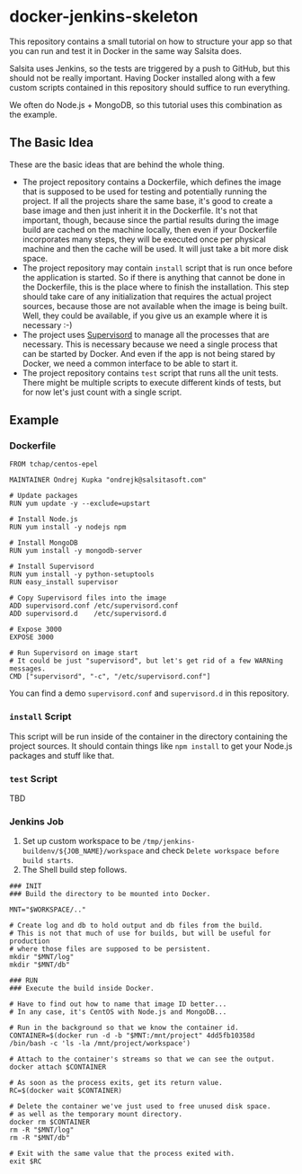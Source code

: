 # docker-jenkins-skeleton

This repository contains a small tutorial on how to structure your app so that you can run and test it in Docker in the same way Salsita does.

Salsita uses Jenkins, so the tests are triggered by a push to GitHub, but this should not be really important. Having Docker installed along with a few custom scripts contained in this repository should suffice to run everything.

We often do Node.js + MongoDB, so this tutorial uses this combination as the example.

## The Basic Idea

These are the basic ideas that are behind the whole thing. 

* The project repository contains a Dockerfile, which defines the image that is supposed to be used for testing and potentially running the project. If all the projects share the same base, it's good to create a base image and then just inherit it in the Dockerfile. It's not that important, though, because since the partial results during the image build are cached on the machine locally, then even if your Dockerfile incorporates many steps, they will be executed once per physical machine and then the cache will be used. It will just take a bit more disk space.
* The project repository may contain `install` script that is run once before the application is started. So if there is anything that cannot be done in the Dockerfile, this is the place where to finish the installation. This step should take care of any initialization that requires the actual project sources, because those are not available when the image is being built. Well, they could be available, if you give us an example where it is necessary :-)
* The project uses [Supervisord](http://supervisord.org/) to manage all the processes that are necessary. This is necessary because we need a single process that can be started by Docker. And even if the app is not being stared by Docker, we need a common interface to be able to start it.
* The project repository contains `test` script that runs all the unit tests. There might be multiple scripts to execute different kinds of tests, but for now let's just count with a single script.

## Example

### Dockerfile

```
FROM tchap/centos-epel
 
MAINTAINER Ondrej Kupka "ondrejk@salsitasoft.com"
 
# Update packages
RUN yum update -y --exclude=upstart
 
# Install Node.js
RUN yum install -y nodejs npm
 
# Install MongoDB
RUN yum install -y mongodb-server
 
# Install Supervisord
RUN yum install -y python-setuptools
RUN easy_install supervisor
 
# Copy Supervisord files into the image
ADD supervisord.conf /etc/supervisord.conf
ADD supervisord.d    /etc/supervisord.d
 
# Expose 3000
EXPOSE 3000
 
# Run Supervisord on image start
# It could be just "supervisord", but let's get rid of a few WARNing messages.
CMD ["supervisord", "-c", "/etc/supervisord.conf"]
```

You can find a demo `supervisord.conf` and `supervisord.d` in this repository.

### `install` Script

This script will be run inside of the container in the directory containing the project sources. It should contain things like `npm install` to get your Node.js packages and stuff like that.

### `test` Script

TBD

### Jenkins Job

1. Set up custom workspace to be `/tmp/jenkins-buildenv/${JOB_NAME}/workspace` and check `Delete workspace before build starts`.
2. The Shell build step follows.

```
### INIT
### Build the directory to be mounted into Docker.

MNT="$WORKSPACE/.."

# Create log and db to hold output and db files from the build.
# This is not that much of use for builds, but will be useful for production
# where those files are supposed to be persistent.
mkdir "$MNT/log"
mkdir "$MNT/db"

### RUN
### Execute the build inside Docker.

# Have to find out how to name that image ID better...
# In any case, it's CentOS with Node.js and MongoDB...

# Run in the background so that we know the container id.
CONTAINER=$(docker run -d -b "$MNT:/mnt/project" 4dd5fb10358d /bin/bash -c 'ls -la /mnt/project/workspace')

# Attach to the container's streams so that we can see the output.
docker attach $CONTAINER

# As soon as the process exits, get its return value.
RC=$(docker wait $CONTAINER)

# Delete the container we've just used to free unused disk space.
# as well as the temporary mount directory.
docker rm $CONTAINER
rm -R "$MNT/log"
rm -R "$MNT/db"

# Exit with the same value that the process exited with.
exit $RC
```
